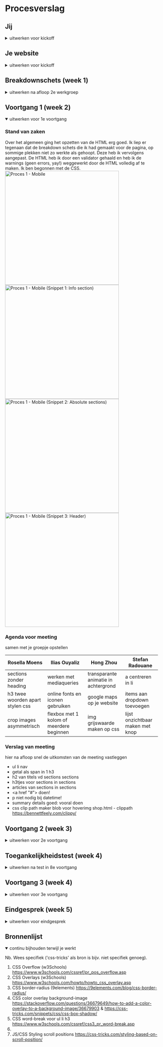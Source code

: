 # Procesverslag
<!-- Markdown is een simpele manier om HTML te schrijven.  
Markdown cheat cheet: [Hulp bij het schrijven van Markdown](https://github.com/adam-p/markdown-here/wiki/Markdown-Cheatsheet).

Nb. De standaardstructuur en de spartaanse opmaak van de README.md zijn helemaal prima. Het gaat om de inhoud van je procesverslag. Besteedt de tijd voor pracht en praal aan je website.

Nb. Door *open* toe te voegen aan een *details* element kun je deze standaard open zetten. Fijn om dat steeds voor de relevante stuk(ken) te doen. -->

## Jij

<details>
<summary>uitwerken voor kickoff</summary>

### Auteur:
Rosella Moens

#### Je startniveau:
Rood

#### Je focus:
Surface plane, maar het lijkt me leuk om ook Responsive daar bovenop te doen. 
 
</details>





## Je website

<details>
<summary>uitwerken voor kickoff</summary>

### Je opdracht:
https://dopper.com/nl en https://shop.dopper.com/

#### Screenshot(s) van de eerste pagina (small screen): 
##### Homepage (desktop en mobile) 
<img src="images/home-desktop.jpg" width="375px" alt="Afbeelding Doppers met geanimeerde heading en button">
<img src="images/home-desktop3.jpeg" width="375px" alt="Links naar shop en customize pagina met diagonale frames">
<img src="images/home-mobile.jpeg" width="375px" alt="Doppers met geanimeerde heading met data van Dopper">

#### Screenshot(s) van de tweede pagina (small screen):
##### Shop (desktop en mobile)
<img src="images/shop-desktop.jpeg" width="375px" alt="Shop landingspage met shop en customize pagina links">
<img src="images/shop-desktop2.jpeg" width="375px" alt="Hover functies bij productlijst brand new Doppers">
<img src="images/shop-mobile.jpeg" width="375px" alt="Shop landingspage met shop en customize pagina links">
<img src="images/shop-mobile2.jpeg" width="375px" alt="Dopper flessen in productlijst">

</details>



## Breakdownschets (week 1)

<details>
<summary>uitwerken na afloop 2e werkgroep</summary>

### de hele pagina: 
<img src="images/breakdown-schets2.jpg" width="375px" alt="breakdown van de hele pagina">

### dynamisch deel (bijv menu): 
<img src="images/breakdown-menu.jpg" width="375px" alt="breakdown van een dynamisch deel">

### wellicht nog een dynamisch deel (bijv filter): 
<img src="images/breakdown-footer1.jpg" width="375px" alt="breakdown van nog een dynamisch deel">

</details>



## Voortgang 1 (week 2)

<details open>
<summary>uitwerken voor 1e voortgang</summary>

### Stand van zaken
Over het algemeen ging het opzetten van de HTML erg goed. Ik liep er tegenaan dat de breakdown schets die ik had gemaakt voor de pagina, op sommige plekken niet zo werkte als gehoopt. Deze heb ik vervolgens aangepast. 
De HTML heb ik door een validator gehaald en heb ik de warnings (geen errors, yay!) weggewerkt door de HTML volledig af te maken. Ik ben begonnen met de CSS.
<img src="images/proces-mobile1.png" width="375px" alt="Proces 1 - Mobile">
<img src="images/proces-mobile1-snippet1.png" width="375px" alt="Proces 1 - Mobile (Snippet 1: Info section)">
<img src="images/proces-mobile1-snippet2.png" width="375px" alt="Proces 1 - Mobile (Snippet 2: Absolute sections)">
<img src="images/proces-mobile1-snippet3.png" width="375px" alt="Proces 1 - Mobile (Snippet 3: Header)">

### Agenda voor meeting
samen met je groepje opstellen

| Rosella Moens     | Ilias Ouyaliz       | Hong Zhou    | Stefan Radouane        |
| ---            | ---                | ---          | ---              |
| sections zonder heading  | werken met mediaqueries   | transparante animatie in achtergrond | a centreren in li    |
| h3 twee woorden apart stylen css| online fonts en iconen gebruiken | google maps op je website | items aan dropdown toevoegen |
| crop images asymmetrisch  | flexbox met 1 kolom of meerdere beginnen   | img grijswaarde maken op css  | lijst onzichtbaar maken met knop              |


### Verslag van meeting
hier na afloop snel de uitkomsten van de meeting vastleggen

- ul li nav
- getal als span in 1 h3
- h2 van titels vd sections sections
- h3tjes voor sections in sections
- articles van sections in sections
- <a href "#"> doen!
- p niet nodig bij datetime!
- summary details goed: vooral doen
- css clip path maker blob voor hoverimg shop.html - clippath https://bennettfeely.com/clippy/

</details>


## Voortgang 2 (week 3)

<details>
<summary>uitwerken voor 2e voortgang</summary>

### Stand van zaken
hier dit ging goed & dit was lastig (neem ook screenshots op van delen van je website en code)


### Agenda voor meeting
samen met je groepje opstellen

| student 1      | student 2          | student 3    | student 4        |
| ---            | ---                | ---          | ---              |
| dit bespreken  | en dit             | en ik dit    | en dan ik dat    |
| en dat ook nog | dit als er tijd is | nog een punt | dit wil ik zeker |
| ...            | ...                | ...          | ...              |


### Verslag van meeting
hier na afloop snel de uitkomsten van de meeting vastleggen

- punt 1
- punt 2
- nog een punt
- ...

</details>





## Toegankelijkheidstest (week 4)

<details>
<summary>uitwerken na test in 8e voortgang</summary>

### Bevindingen
Lijst met je bevindingen die in de test naar voren kwamen:

#### Titel eerste bevinding
Hier korte omschrijving (met indien nodig een afbeelding)

Hier een omschrijving van hoe het opgelost kan worden (met indien nodig een afbeelding)


#### Titel tweede bevinding. 
Hier korte omschrijving (met indien nodig een afbeelding)

Hier een omschrijving van hoe het opgelost kan worden (met indien nodig een afbeelding)


#### Titel volgende bevinding. 
Hier korte omschrijving (met indien nodig een afbeelding)

Hier een omschrijving van hoe het opgelost kan worden (met indien nodig een afbeelding)


#### Titel nog een bevinding. 
Hier korte omschrijving (met indien nodig een afbeelding)

Hier een omschrijving van hoe het opgelost kan worden (met indien nodig een afbeelding)

</details>





## Voortgang 3 (week 4)

<details>
<summary>uitwerken voor 3e voortgang</summary>

### Stand van zaken
hier dit ging goed & dit was lastig (neem ook screenshots op van delen van je website en code)


### Agenda voor meeting
samen met je groepje opstellen

| student 1      | student 2          | student 3    | student 4        |
| ---            | ---                | ---          | ---              |
| dit bespreken  | en dit             | en ik dit    | en dan ik dat    |
| en dat ook nog | dit als er tijd is | nog een punt | dit wil ik zeker |
| ...            | ...                | ...          | ...              |


### Verslag van meeting
hier na afloop snel de uitkomsten van de meeting vastleggen

- punt 1
- punt 2
- nog een punt
- ...

</details>





## Eindgesprek (week 5)

<details>
<summary>uitwerken voor eindgesprek</summary>

### Stand van zaken
hier dit ging goed & dit was lastig (neem ook screenshots op van delen van je website en code)

### Screenshot(s)

hier screenshot(s) van je eindresultaat

</details>





## Bronnenlijst

<details open>
<summary>continu bijhouden terwijl je werkt</summary>

Nb. Wees specifiek ('css-tricks' als bron is bijv. niet specifiek genoeg).

1. CSS Overflow (w3Schools) https://www.w3schools.com/cssref/pr_pos_overflow.asp
2. CSS Overlays (w3Schools) https://www.w3schools.com/howto/howto_css_overlay.asp
3. CSS border-radius (9elements) https://9elements.com/blog/css-border-radius/
4. CSS color overlay background-image https://stackoverflow.com/questions/36679649/how-to-add-a-color-overlay-to-a-background-image/36679903 & https://css-tricks.com/snippets/css/css-box-shadow/
5. CSS word-break voor ul li h3 https://www.w3schools.com/cssref/css3_pr_word-break.asp
6. 
7. JS/CSS Styling scroll positions https://css-tricks.com/styling-based-on-scroll-position/


</details>
